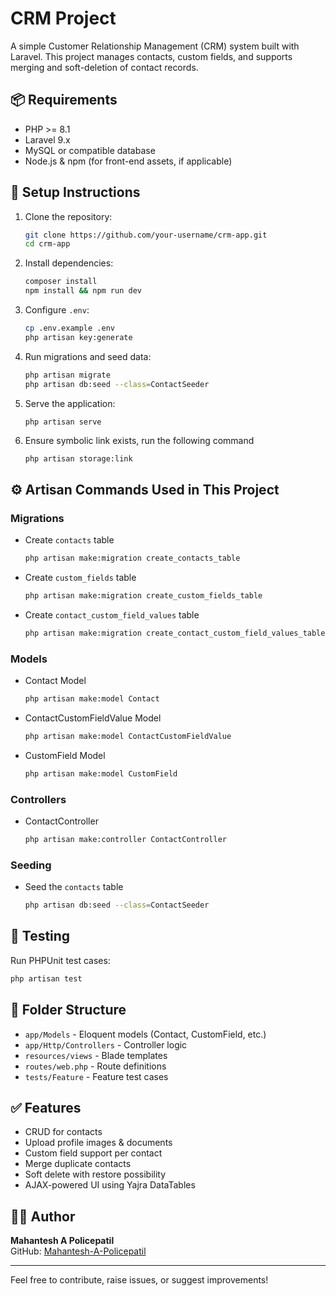 
# CRM Project

A simple Customer Relationship Management (CRM) system built with Laravel. This project manages contacts, custom fields, and supports merging and soft-deletion of contact records.

## 📦 Requirements

- PHP >= 8.1
- Laravel 9.x
- MySQL or compatible database
- Node.js & npm (for front-end assets, if applicable)

## 🚀 Setup Instructions

1. Clone the repository:

   ```bash
   git clone https://github.com/your-username/crm-app.git
   cd crm-app
   ```

2. Install dependencies:

   ```bash
   composer install
   npm install && npm run dev
   ```

3. Configure `.env`:

   ```bash
   cp .env.example .env
   php artisan key:generate
   ```

4. Run migrations and seed data:

   ```bash
   php artisan migrate
   php artisan db:seed --class=ContactSeeder
   ```

5. Serve the application:

   ```bash
   php artisan serve
   ```
6. Ensure symbolic link exists, run the following command
   ```
   php artisan storage:link
   ```

## ⚙️ Artisan Commands Used in This Project

### Migrations

- Create `contacts` table  
  ```bash
  php artisan make:migration create_contacts_table
  ```

- Create `custom_fields` table  
  ```bash
  php artisan make:migration create_custom_fields_table
  ```

- Create `contact_custom_field_values` table  
  ```bash
  php artisan make:migration create_contact_custom_field_values_table
  ```

### Models

- Contact Model  
  ```bash
  php artisan make:model Contact
  ```

- ContactCustomFieldValue Model  
  ```bash
  php artisan make:model ContactCustomFieldValue
  ```

- CustomField Model  
  ```bash
  php artisan make:model CustomField
  ```

### Controllers

- ContactController  
  ```bash
  php artisan make:controller ContactController
  ```

### Seeding

- Seed the `contacts` table  
  ```bash
  php artisan db:seed --class=ContactSeeder
  ```

## 🧪 Testing

Run PHPUnit test cases:

```bash
php artisan test
```

## 📁 Folder Structure

- `app/Models` - Eloquent models (Contact, CustomField, etc.)
- `app/Http/Controllers` - Controller logic
- `resources/views` - Blade templates
- `routes/web.php` - Route definitions
- `tests/Feature` - Feature test cases

## ✅ Features

- CRUD for contacts
- Upload profile images & documents
- Custom field support per contact
- Merge duplicate contacts
- Soft delete with restore possibility
- AJAX-powered UI using Yajra DataTables

## 🧑‍💻 Author

**Mahantesh A Policepatil**  
GitHub: [Mahantesh-A-Policepatil](https://github.com/Mahantesh-A-Policepatil)

---

Feel free to contribute, raise issues, or suggest improvements!
